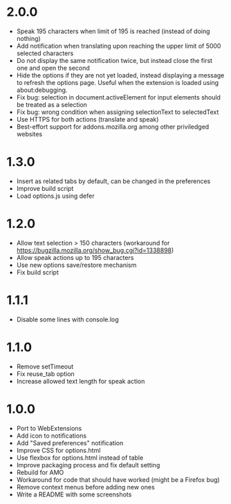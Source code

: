 2.0.0
=====

- Speak 195 characters when limit of 195 is reached (instead of doing nothing)
- Add notification when translating upon reaching the upper limit of 5000 selected characters
- Do not display the same notification twice, but instead close the first one and open the second
- Hide the options if they are not yet loaded, instead displaying a message to refresh the options page. Useful when the extension is loaded using about:debugging.
- Fix bug: selection in document.activeElement for input elements should be treated as a selection
- Fix bug: wrong condition when assigning selectionText to selectedText
- Use HTTPS for both actions (translate and speak)
- Best-effort support for addons.mozilla.org among other priviledged websites

1.3.0
=====

- Insert as related tabs by default, can be changed in the preferences
- Improve build script
- Load options.js using defer

1.2.0
=====

- Allow text selection > 150 characters (workaround for https://bugzilla.mozilla.org/show_bug.cgi?id=1338898)
- Allow speak actions up to 195 characters
- Use new options save/restore mechanism
- Fix build script

1.1.1
=====

- Disable some lines with console.log 

1.1.0
=====

- Remove setTimeout
- Fix reuse_tab option
- Increase allowed text length for speak action

1.0.0
=====
- Port to WebExtensions
- Add icon to notifications
- Add "Saved preferences" notification
- Improve CSS for options.html
- Use flexbox for options.html instead of table
- Improve packaging process and fix default setting
- Rebuild for AMO
- Workaround for code that should have worked (might be a Firefox bug)
- Remove context menus before adding new ones
- Write a README with some screenshots
